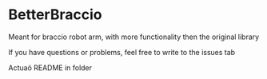 # BetterBraccio
Meant for braccio robot arm, with more functionality then the original library

If you have questions or problems, feel free to write to the issues tab

Actuaö README in folder

